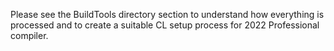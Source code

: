 
Please see the BuildTools directory section to understand how everything is processed and to create a suitable CL setup process for 2022 Professional compiler. 